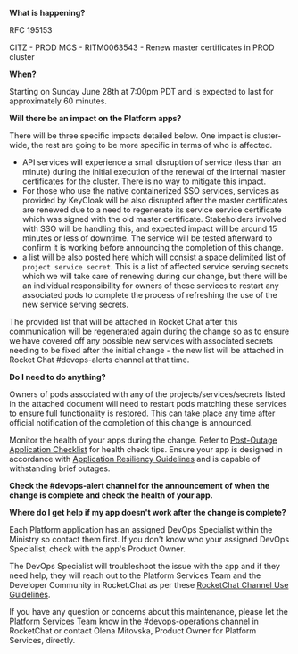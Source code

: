 **What is happening?**

RFC 195153

CITZ - PROD MCS - RITM0063543 - Renew master certificates in PROD cluster

**When?**

Starting on Sunday June 28th at 7:00pm PDT and is expected to last for approximately 60 minutes.

**Will there be an impact on the Platform apps?**

There will be three specific impacts detailed below. One impact is cluster-wide, the rest are going to be more specific in terms of who is affected.

* API services will experience a small disruption of service (less than an minute) during the initial execution of the renewal of the internal master certificates for the cluster. There is no way to mitigate this impact.
* For those who use the native containerized SSO services, services as provided by KeyCloak will be also disrupted after the master certificates are renewed due to a need to regenerate its service service certificate which was signed with the old master certificate. Stakeholders involved with SSO will be handling this, and expected impact will be around 15 minutes or less of downtime. The service will be tested afterward to confirm it is working before announcing the completion of this change.
* a list will be also posted here which will consist a space delimited list of `project service secret`. This is a list of affected service serving secrets which we will take care of renewing during our change, but there will be an individual responsibility for owners of these services to restart any associated pods to complete the process of refreshing the use of the new service serving secrets. 

The provided list that will be attached in Rocket Chat after this communication will be regenerated again during the change so as to ensure we have covered off any possible new services with associated secrets needing to be fixed after the initial change - the new list will be attached in Rocket Chat #devops-alerts channel at that time.

**Do I need to do anything?**

Owners of pods associated with any of the projects/services/secrets listed in the attached document will need to restart pods matching these services to ensure full functionality is restored. This can take place any time after official notification of the completion of this change is announced.

Monitor the health of your apps during the change. Refer to [Post-Outage Application Checklist](https://developer.gov.bc.ca/Post-Outage-Application-Health-Checklist) for health check tips. Ensure your app is designed in accordance with [Application Resiliency Guidelines](https://developer.gov.bc.ca/Resiliency-Guidelines) and is capable of withstanding brief outages.

**Check the #devops-alert channel for the announcement of when the change is complete and check the health of your app.**

**Where do I get help if my app doesn't work after the change is complete?**

Each Platform application has an assigned DevOps Specialist within the Ministry so contact them first. If you don't know who your assigned DevOps Specialist, check with the app's Product Owner.

The DevOps Specialist will troubleshoot the issue with the app and if they need help, they will reach out to the Platform Services Team and the Developer Community in Rocket.Chat as per these [RocketChat Channel Use Guidelines](
https://developer.gov.bc.ca/Getting-human-support-for-issues-not-covered-by-devops-requests).


If you have any question or concerns about this maintenance, please let the Platform Services Team know in the #devops-operations channel in RocketChat or contact Olena Mitovska, Product Owner for Platform Services, directly.

